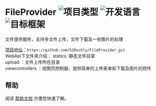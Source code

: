 # FileProvider ![项目类型](https://img.shields.io/badge/项目类型-Asp.Net%20Core%20WebApi-brightgreen.svg?style=plastic) ![开发语言](https://img.shields.io/badge/开发语言-C%23-brightgreen.svg?style=plastic) ![目标框架](https://img.shields.io/badge/目标框架-.NetCore%202.2-brightgreen.svg?style=plastic)  
  
文件提供服务，支持多文件上传，文件下载及一些图片的处理  
  
[项目地址](https://github.com/520xchly/FileProvider.git)：`https://github.com/520xchly/FileProvider.git`  
WebApi下文件夹介绍：
statics :静态文件目录  
upload ：文件上传所在目录  
viewcontrollers ：视图页控制器，提供简单的上传表单和下载及图片的控件

## 帮助
阅读 [帮助文档](./README.md) 方便您快速了解。
